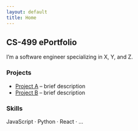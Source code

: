 ```yaml
---
layout: default
title: Home
---
```


## CS-499 ePortfolio

I’m a software engineer specializing in X, Y, and Z.

### Projects

- [Project A](link) – brief description  
- [Project B](link) – brief description  

### Skills

JavaScript · Python · React · …
